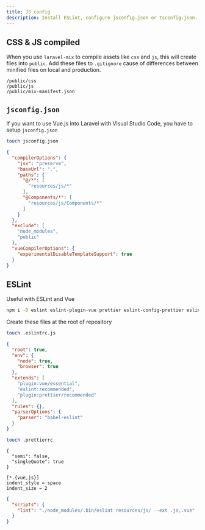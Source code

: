 ```yaml
---
title: JS config
description: Install ESLint, configure jsconfig.json or tsconfig.json.
---
```


## CSS & JS compiled

When you use `laravel-mix` to compile assets like `css` and `js`, this will create files into `public`. Add these files to `.gitignore` cause of differences between minified files on local and production.

```.gitignore [.gitignore]
/public/css
/public/js
/public/mix-manifest.json
```

## `jsconfig.json`

If you want to use Vue.js into Laravel with Visual Studio Code, you have to setup `jsconfig.json`

```bash
touch jsconfig.json
```

```json title="jsconfig.json"
{
  "compilerOptions": {
    "jsx": "preserve",
    "baseUrl": ".",
    "paths": {
      "@/*": [
        "resources/js/*"
      ],
      "@Components/*": [
        "resources/js/Components/*"
      ]
    }
  },
  "exclude": [
    "node_modules",
    "public"
  ],
  "vueCompilerOptions": {
    "experimentalDisableTemplateSupport": true
  }
}
```

## ESLint

Useful with ESLint and Vue

```bash
npm i -D eslint eslint-plugin-vue prettier eslint-config-prettier eslint-plugin-prettier babel-eslint
```

Create these files at the root of repository

```bash
touch .eslintrc.js
```

```json title=".eslintrc]
{
  "root": true,
  "env": {
    "node": true,
    "browser": true
  },
  "extends": [
    "plugin:vue/essential",
    "eslint:recommended",
    "plugin:prettier/recommended"
  ],
  "rules": {},
  "parserOptions": {
    "parser": "babel-eslint"
  }
}
```

```bash
touch .prettierrc
```

```prettierrc [.prettierrc]
{
  "semi": false,
  "singleQuote": true
}
```

```.editorconfig [.editorconfig]
[*.{vue,js}]
indent_style = space
indent_size = 2
```

```json title="package.json"
{
  "scripts": {
    "lint": "./node_modules/.bin/eslint resources/js/ --ext .js,.vue"
  }
}
```
